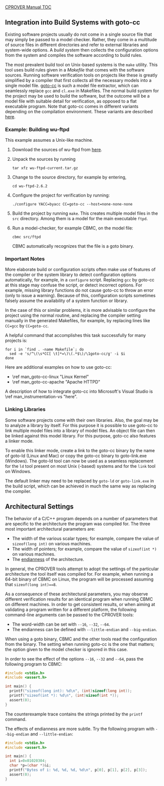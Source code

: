 [CPROVER Manual TOC](../)

## Integration into Build Systems with goto-cc

Existing software projects usually do not come in a single source file
that may simply be passed to a model checker. Rather, they come in a
multitude of source files in different directories and refer to external
libraries and system-wide options. A *build system* then collects the
configuration options from the system and compiles the software
according to build rules.

The most prevalent build tool on Unix-based systems is the
`make` utility. This tool uses build rules given in a *Makefile* that
comes with the software sources. Running software verification tools on
projects like these is greatly simplified by a compiler that first
collects all the necessary models into a single model file.
[goto-cc](http://www.cprover.org/goto-cc/) is such a model file
extractor, which can seamlessly replace `gcc` and `cl.exe` in Makefiles.
The normal build system for the project may be used to build the
software, but the outcome will be a model file with suitable detail for
verification, as opposed to a flat executable program. Note that goto-cc
comes in different variants depending on the compilation environment.
These variants are described [here](variants/).

### Example: Building wu-ftpd

This example assumes a Unix-like machine.

1.  Download the sources of wu-ftpd from
    [here](ftp://ftp.wu-ftpd.org/pub/wu-ftpd/wu-ftpd-current.tar.gz).

2.  Unpack the sources by running

        tar xfz wu-ftpd-current.tar.gz

3.  Change to the source directory, for example by entering,

        cd wu-ftpd-2.6.2

4.  Configure the project for verification by running:

        ./configure YACC=byacc CC=goto-cc --host=none-none-none

5.  Build the project by running `make`. This creates multiple model
    files in the `src` directory. Among them is a model for the main
    executable `ftpd`.

6.  Run a model-checker, for example CBMC, on the model file:

        cbmc src/ftpd

    CBMC automatically recognizes that the file is a goto binary.

### Important Notes

More elaborate build or configuration scripts often make use of features
of the compiler or the system library to detect configuration options
automatically, for example, in a `configure` script. Replacing `gcc` by goto-cc
at this stage may confuse the script, or detect incorrect options. For
example, missing library functions do not cause goto-cc to throw an
error (only to issue a warning). Because of this, configuration scripts
sometimes falsely assume the availability of a system function or
library.

In the case of this or similar problems, it is more advisable to
configure the project using the normal routine, and replacing the
compiler setting manually in the generated Makefiles, for example, by replacing
lines like `CC=gcc` by `CC=goto-cc`.

A helpful command that accomplishes this task successfully for many
projects is:

```plaintext
for i in `find . -name Makefile`; do
  sed -e 's/^\(\s*CC[ \t]*=\)\(.*$\)/\1goto-cc/g' -i $i
done
```

Here are additional examples on how to use goto-cc:

-   \ref man_goto-cc-linux "Linux Kernel"
-   \ref man_goto-cc-apache "Apache HTTPD"

A description of how to integrate goto-cc into Microsoft's Visual Studio
is \ref man_instrumentation-vs "here".

### Linking Libraries

Some software projects come with their own libraries. Also, the goal may
be to analyze a library by itself. For this purpose it is possible to
use goto-cc to link multiple model files into a library of model files.
An object file can then be linked against this model library. For this
purpose, goto-cc also features a linker mode.

To enable this linker mode, create a link to the goto-cc binary by the
name of goto-ld (Linux and Mac) or copy the goto-cc binary to
goto-link.exe (Windows). The goto-ld tool can now be used as a seamless
replacement for the `ld` tool present on most Unix (-based) systems and
for the `link` tool on Windows.

The default linker may need to be replaced by `goto-ld` or
`goto-link.exe` in the build script, which can be achieved in much the
same way as replacing the compiler.

## Architectural Settings

The behavior of a C/C++ program depends on a number of parameters that
are specific to the architecture the program was compiled for. The three
most important architectural parameters are:

-   The width of the various scalar types; for example, compare the value of
    `sizeof(long int)` on various machines.
-   The width of pointers; for example, compare the value of `sizeof(int *)` on
    various machines.
-   The [endianness](http://en.wikipedia.org/wiki/Endianness) of
    the architecture.

In general, the CPROVER tools attempt to adopt the settings of the
particular architecture the tool itself was compiled for. For example,
when running a 64-bit binary of CBMC on Linux, the program will be
processed assuming that `sizeof(long int)==8`.

As a consequence of these architectural parameters, you may observe
different verification results for an identical program when running
CBMC on different machines. In order to get consistent results, or when
aiming at validating a program written for a different platform, the
following command-line arguments can be passed to the CPROVER tools:

-   The word-width can be set with `--16`, `--32`, `--64`.
-   The endianness can be defined with `--little-endian` and
    `--big-endian`.

When using a goto binary, CBMC and the other tools read the
configuration from the binary. The setting when running goto-cc is
the one that matters; the option given to the model checker is ignored
in this case.

In order to see the effect of the options `--16`, `--32` and `--64`,
pass the following program to CBMC:

```C
#include <stdio.h>
#include <assert.h>

int main() {
  printf("sizeof(long int): %d\n", (int)sizeof(long int));
  printf("sizeof(int *): %d\n", (int)sizeof(int *));
  assert(0);
}
```

The counterexample trace contains the strings printed by the `printf`
command.

The effects of endianness are more subtle. Try the following program
with `--big-endian` and `--little-endian`:

```C
#include <stdio.h>
#include <assert.h>

int main() {
  int i=0x01020304;
  char *p=(char *)&i;
  printf("Bytes of i: %d, %d, %d, %d\n", p[0], p[1], p[2], p[3]);
  assert(0);
}
```
